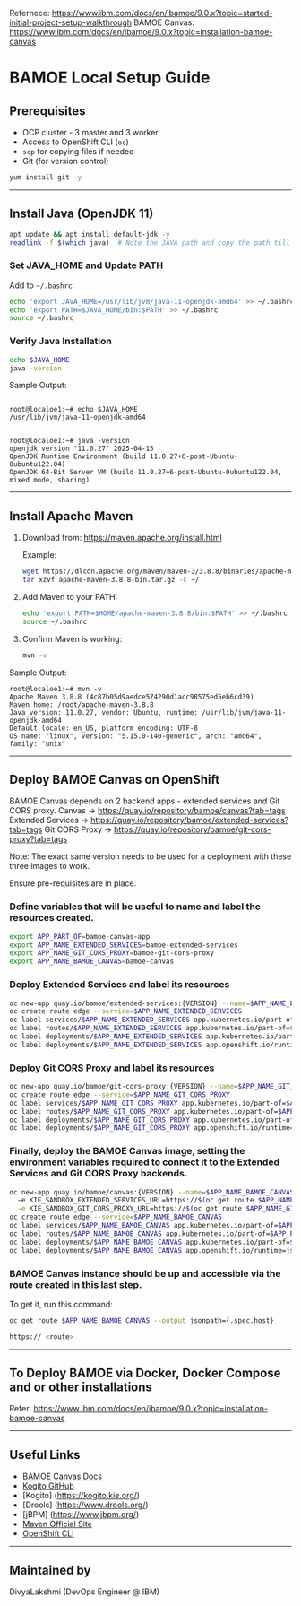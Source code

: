 Refernece: 
https://www.ibm.com/docs/en/ibamoe/9.0.x?topic=started-initial-project-setup-walkthrough
BAMOE Canvas: https://www.ibm.com/docs/en/ibamoe/9.0.x?topic=installation-bamoe-canvas

# BAMOE Local Setup Guide

## Prerequisites

- OCP cluster - 3 master and 3 worker
- Access to OpenShift CLI (`oc`)
- `scp` for copying files if needed
- Git (for version control) 
```bash
yum install git -y
```

---

## Install Java (OpenJDK 11)

```bash
apt update && apt install default-jdk -y
readlink -f $(which java)  # Note the JAVA path and copy the path till the before the /bin. now export the path till /bin in the next step/.
```

### Set JAVA_HOME and Update PATH

Add to `~/.bashrc`:

```bash
echo 'export JAVA_HOME=/usr/lib/jvm/java-11-openjdk-amd64' >> ~/.bashrc
echo 'export PATH=$JAVA_HOME/bin:$PATH' >> ~/.bashrc
source ~/.bashrc
```

### Verify Java Installation

```bash
echo $JAVA_HOME
java -version
```

Sample Output:

```

root@localoe1:~# echo $JAVA_HOME
/usr/lib/jvm/java-11-openjdk-amd64


root@localoe1:~# java -version
openjdk version "11.0.27" 2025-04-15
OpenJDK Runtime Environment (build 11.0.27+6-post-Ubuntu-0ubuntu122.04)
OpenJDK 64-Bit Server VM (build 11.0.27+6-post-Ubuntu-0ubuntu122.04, mixed mode, sharing)
```

---

## Install Apache Maven

1. Download from: https://maven.apache.org/install.html

   Example:
   ```bash
   wget https://dlcdn.apache.org/maven/maven-3/3.8.8/binaries/apache-maven-3.8.8-bin.tar.gz
   tar xzvf apache-maven-3.8.8-bin.tar.gz -C ~/
   ```

2. Add Maven to your PATH:
   ```bash
   echo 'export PATH=$HOME/apache-maven-3.8.8/bin:$PATH' >> ~/.bashrc
   source ~/.bashrc
   ```

3. Confirm Maven is working:
   ```bash
   mvn -v
   ```

Sample Output:
```
root@localoe1:~# mvn -v
Apache Maven 3.8.8 (4c87b05d9aedce574290d1acc98575ed5eb6cd39)
Maven home: /root/apache-maven-3.8.8
Java version: 11.0.27, vendor: Ubuntu, runtime: /usr/lib/jvm/java-11-openjdk-amd64
Default locale: en_US, platform encoding: UTF-8
OS name: "linux", version: "5.15.0-140-generic", arch: "amd64", family: "unix"
```

---

## Deploy BAMOE Canvas on OpenShift

BAMOE Canvas depends on 2 backend apps - extended services and Git CORS proxy.
Canvas → https://quay.io/repository/bamoe/canvas?tab=tags 
Extended Services → https://quay.io/repository/bamoe/extended-services?tab=tags 
Git CORS Proxy → https://quay.io/repository/bamoe/git-cors-proxy?tab=tags 

Note:
The exact same version needs to be used for a deployment with these three images to work.

Ensure pre-requisites are in place.

### Define variables that will be useful to name and label the resources created.

```bash
export APP_PART_OF=bamoe-canvas-app
export APP_NAME_EXTENDED_SERVICES=bamoe-extended-services
export APP_NAME_GIT_CORS_PROXY=bamoe-git-cors-proxy
export APP_NAME_BAMOE_CANVAS=bamoe-canvas
```

### Deploy Extended Services and label its resources

```bash
oc new-app quay.io/bamoe/extended-services:{VERSION} --name=$APP_NAME_EXTENDED_SERVICES       # Note version should be same across all 3 apps. Get the version from Quay.io under tags.
oc create route edge --service=$APP_NAME_EXTENDED_SERVICES
oc label services/$APP_NAME_EXTENDED_SERVICES app.kubernetes.io/part-of=$APP_PART_OF
oc label routes/$APP_NAME_EXTENDED_SERVICES app.kubernetes.io/part-of=$APP_PART_OF
oc label deployments/$APP_NAME_EXTENDED_SERVICES app.kubernetes.io/part-of=$APP_PART_OF
oc label deployments/$APP_NAME_EXTENDED_SERVICES app.openshift.io/runtime=golang
```

### Deploy Git CORS Proxy and label its resources

```bash
oc new-app quay.io/bamoe/git-cors-proxy:{VERSION} --name=$APP_NAME_GIT_CORS_PROXY           # Note version should be same across all 3 apps. Get the version from Quay.io under tags.
oc create route edge --service=$APP_NAME_GIT_CORS_PROXY
oc label services/$APP_NAME_GIT_CORS_PROXY app.kubernetes.io/part-of=$APP_PART_OF
oc label routes/$APP_NAME_GIT_CORS_PROXY app.kubernetes.io/part-of=$APP_PART_OF
oc label deployments/$APP_NAME_GIT_CORS_PROXY app.kubernetes.io/part-of=$APP_PART_OF
oc label deployments/$APP_NAME_GIT_CORS_PROXY app.openshift.io/runtime=nodejs
```

### Finally, deploy the BAMOE Canvas image, setting the environment variables required to connect it to the Extended Services and Git CORS Proxy backends.

```bash
oc new-app quay.io/bamoe/canvas:{VERSION} --name=$APP_NAME_BAMOE_CANVAS \                   # Note version should be same across all 3 apps. Get the version from Quay.io under tags.
  -e KIE_SANDBOX_EXTENDED_SERVICES_URL=https://$(oc get route $APP_NAME_EXTENDED_SERVICES --output jsonpath={.spec.host}) \
  -e KIE_SANDBOX_GIT_CORS_PROXY_URL=https://$(oc get route $APP_NAME_GIT_CORS_PROXY --output jsonpath={.spec.host})
oc create route edge --service=$APP_NAME_BAMOE_CANVAS
oc label services/$APP_NAME_BAMOE_CANVAS app.kubernetes.io/part-of=$APP_PART_OF
oc label routes/$APP_NAME_BAMOE_CANVAS app.kubernetes.io/part-of=$APP_PART_OF
oc label deployments/$APP_NAME_BAMOE_CANVAS app.kubernetes.io/part-of=$APP_PART_OF
oc label deployments/$APP_NAME_BAMOE_CANVAS app.openshift.io/runtime=js
```
### BAMOE Canvas instance should be up and accessible via the route created in this last step. 

To get it, run this command:

```bash
oc get route $APP_NAME_BAMOE_CANVAS --output jsonpath={.spec.host}
```
```bash
https:// <route>
```
---

## To Deploy BAMOE via Docker, Docker Compose and or other installations
Refer: https://www.ibm.com/docs/en/ibamoe/9.0.x?topic=installation-bamoe-canvas

---

## Useful Links

- [BAMOE Canvas Docs](https://kiegroup.github.io/bamoe-docs/)
- [Kogito GitHub](https://github.com/kiegroup/kogito-runtimes)
- [Kogito] (https://kogito.kie.org/)
- [Drools] (https://www.drools.org/)
- [jBPM] (https://www.jbpm.org/)
- [Maven Official Site](https://maven.apache.org/)
- [OpenShift CLI](https://docs.openshift.com/)

---

## Maintained by

DivyaLakshmi (DevOps Engineer @ IBM)
